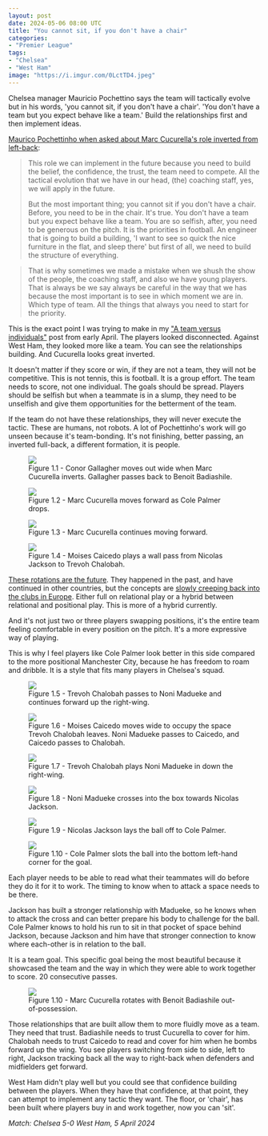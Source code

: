 ```yaml
---
layout: post
date: 2024-05-06 08:00 UTC
title: "You cannot sit, if you don't have a chair"
categories:
- "Premier League"
tags:
- "Chelsea"
- "West Ham"
image: "https://i.imgur.com/0LctTD4.jpeg"
---
```


Chelsea manager Mauricio Pochettino says the team will tactically evolve but in his words, 'you cannot sit, if you don't have a chair'. 'You don't have a team but you expect behave like a team.' Build the relationships first and then implement ideas.

<!---more--->

[Maurico Pochettinho when asked about Marc Cucurella's role inverted from left-back](https://youtu.be/OelQ9LA_wnA?si=UN9HB4zE3Ht0NJqy):

> This role we can implement in the future because you need to build the belief, the confidence, the trust, the team need to compete. All the tactical evolution that we have in our head, (the) coaching staff, yes, we will apply in the future.
> 
> But the most important thing; you cannot sit if you don't have a chair. Before, you need to be in the chair. It's true. You don't have a team but you expect behave like a team. You are so selfish, after, you need to be generous on the pitch. It is the priorities in football. An engineer that is going to build a building, 'I want to see so quick the nice furniture in the flat, and sleep there' but first of all, we need to build the structure of everything. 

> That is why sometimes we made a mistake when we shush the show of the people, the coaching staff, and also we have young players. That is always be we say always be careful in the way that we has because the most important is to see in which moment we are in. Which type of team. All the things that always you need to start for the priority. 

This is the exact point I was trying to make in my ["A team versus individuals"](https://tacticsjournal.com/2024/04/16/a-team-versus-individuals/) post from early April. The players looked disconnected. Against West Ham, they looked more like a team. You can see the relationships building. And Cucurella looks great inverted. 

It doesn't matter if they score or win, if they are not a team, they will not be competitive. This is not tennis, this is football. It is a group effort. The team needs to score, not one individual. The goals should be spread. Players should be selfish but when a teammate is in a slump, they need to be unselfish and give them opportunities for the betterment of the team.

If the team do not have these relationships, they will never execute the tactic. These are humans, not robots. A lot of Pochettinho's work will go unseen because it's team-bonding. It's not finishing, better passing, an inverted full-back, a different formation, it is people. 

<figure>
    <img src="https://i.imgur.com/0LctTD4.jpeg">
    <figcaption>Figure 1.1 - Conor Gallagher moves out wide when Marc Cucurella inverts. Gallagher passes back to Benoit Badiashile.</figcaption>
</figure> 

<figure>
    <img src="https://i.imgur.com/bgtSF4B.jpeg">
    <figcaption>Figure 1.2 - Marc Cucurella moves forward as Cole Palmer drops.</figcaption>
</figure> 

<figure>
    <img src="https://i.imgur.com/zpCl7NS.jpeg">
    <figcaption>Figure 1.3 - Marc Cucurella continues moving forward.</figcaption>
</figure> 

<figure>
    <img src="https://i.imgur.com/c7lkACs.jpeg">
    <figcaption>Figure 1.4 - Moises Caicedo plays a wall pass from Nicolas Jackson to Trevoh Chalobah.</figcaption>
</figure> 

[These rotations are the future](https://tacticsjournal.com/2024/04/26/manchester-citys-rotations/). They happened in the past, and have continued in other countries, but the concepts are [slowly creeping back into the clubs in Europe](https://tacticsjournal.com/2024/04/23/bologna-rotate-to-free-calafiori/). Either full on relational play or a hybrid between relational and positional play. This is more of a hybrid currently. 

And it's not just two or three players swapping positions, it's the entire team feeling comfortable in every position on the pitch. It's a more expressive way of playing. 

This is why I feel players like Cole Palmer look better in this side compared to the more positional Manchester City, because he has freedom to roam and dribble. It is a style that fits many players in Chelsea's squad.

<figure>
    <img src="https://i.imgur.com/i9CUqH5.jpeg">
    <figcaption>Figure 1.5 - Trevoh Chalobah passes to Noni Madueke and continues forward up the right-wing.</figcaption>
</figure> 

<figure>
    <img src="https://i.imgur.com/6tShX1Q.jpeg">
    <figcaption>Figure 1.6 - Moises Caicedo moves wide to occupy the space Trevoh Chalobah leaves. Noni Madueke passes to Caicedo, and Caicedo passes to Chalobah.</figcaption>
</figure> 

<figure>
    <img src="https://i.imgur.com/C195VtL.jpeg">
    <figcaption>Figure 1.7 - Trevoh Chalobah plays Noni Madueke in down the right-wing.</figcaption>
</figure> 

<figure>
    <img src="https://i.imgur.com/vN36tTk.jpeg">
    <figcaption>Figure 1.8 - Noni Madueke crosses into the box towards Nicolas Jackson.</figcaption>
</figure> 

<figure>
    <img src="https://i.imgur.com/83UirsD.jpeg">
    <figcaption>Figure 1.9 - Nicolas Jackson lays the ball off to Cole Palmer.</figcaption>
</figure> 

<figure>
    <img src="https://i.imgur.com/lW1M4bl.jpeg">
    <figcaption>Figure 1.10 - Cole Palmer slots the ball into the bottom left-hand corner for the goal. </figcaption>
</figure> 

Each player needs to be able to read what their teammates will do before they do it for it to work. The timing to know when to attack a space needs to be there.

Jackson has built a stronger relationship with Madueke, so he knows when to attack the cross and can better prepare his body to challenge for the ball. Cole Palmer knows to hold his run to sit in that pocket of space behind Jackson, because Jackson and him have that stronger connection to know where each-other is in relation to the ball. 

It is a team goal. This specific goal being the most beautiful because it showcased the team and the way in which they were able to work together to score. 20 consecutive passes. 

<figure>
    <img src="https://i.imgur.com/cB2tk3g.jpeg">
    <figcaption>Figure 1.10 - Marc Cucurella rotates with Benoit Badiashile out-of-possession.</figcaption>
</figure> 

Those relationships that are built allow them to more fluidly move as a team. They need that trust. Badiashile needs to trust Cucurella to cover for him. Chalobah needs to trust Caicedo to read and cover for him when he bombs forward up the wing. You see players switching from side to side, left to right, Jackson tracking back all the way to right-back when defenders and midfielders get forward. 

West Ham didn't play well but you could see that confidence building between the players. When they have that confidence, at that point, they can attempt to implement any tactic they want. The floor, or 'chair', has been built where players buy in and work together, now you can 'sit'.

*Match: Chelsea 5-0 West Ham, 5 April 2024*
